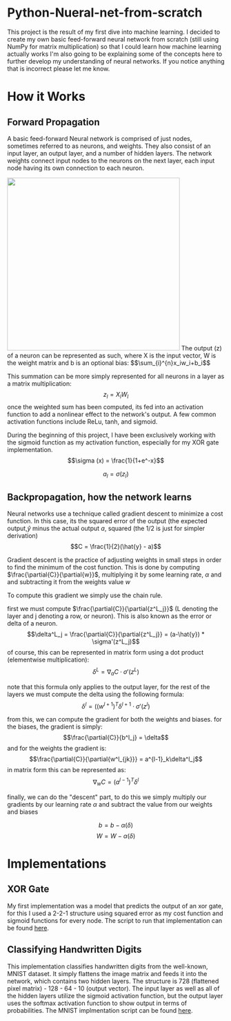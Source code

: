 # Python-Nueral-net-from-scratch

This project is the result of my first dive into machine learning. I decided to create my own basic feed-forward neural network from scratch (still using NumPy for matrix multiplication) so that I could learn how machine learning actually works I'm also going to be explaining some of the concepts here to further develop my understanding of neural networks. If you notice anything that is incorrect please let me know.

# How it Works

## Forward Propagation 
A basic feed-forward Neural network is comprised of just nodes, sometimes referred to as neurons, and weights. They also consist of an input layer, an output layer, and a number of hidden layers. The network weights connect input nodes to the neurons on the next layer, each input node having its own connection to each neuron.

<img style="height:400px" src="https://user-images.githubusercontent.com/106884609/191625252-3e7dae53-37f7-4e1d-8842-8cad55164548.png" />
The output (z) of a neuron can be represented as such, where X is the input vector, W is the weight matrix and b is an optional bias:
$$\sum_{i}^{n}x_iw_i+b_i$$

This summation can be more simply represented for all neurons in a layer as a matrix multiplication:
<br/>$$z_l = X_lW_l$$
once the weighted sum has been computed, its fed into an activation function to add a nonlinear effect to the network's output. A few common activation functions include ReLu, tanh, and sigmoid.

During the beginning of this project, I have been exclusively working with the sigmoid function as my activation function, especially for my XOR gate implementation.
<br/>
$$\sigma (x) = \frac{1}{1+e^-x}$$

$$a_l = \sigma(z_l)$$

## Backpropagation, how the network learns

Neural networks use a technique called gradient descent to minimize a cost function. In this case, its the squared error of the output (the expected output,$\hat{y}$ minus the actual output $a$, squared (the 1/2 is just for simpler derivation)
$$C = \frac{1}{2}(\hat{y} - a)$$


Gradient descent is the practice of adjusting weights in small steps in order to find the minimum of the cost function. This is done by computing $\frac{\partial{C}}{\partial{w}}$, multiplying it by some learning rate, $\alpha$ and and subtracting it from the weights value $w$ 

To compute this gradient we simply use the chain rule.

first we must compute $\frac{\partial{C}}{\partial{z^L_j}}$ (L denoting the layer and j denoting a row, or neuron). This is also known as the error or delta of a neuron.
$$\delta^L_j = \frac{\partial{C}}{\partial{z^L_j}} = (a-\hat{y}) * \sigma'(z^L_j)$$
of course, this can be represented in matrix form using a dot product (elementwise multiplication):
$$\delta^L = \nabla_aC \cdot \sigma'(z^L)$$

note that this formula only applies to the output layer, for the rest of the layers we must compute the delta using the following formula:
$$\delta^l = ((w^{l+1})^T\delta^{l+1} \cdot \sigma'(z^l)$$

from this, we can compute the gradient for both the weights and biases. for the biases, the gradient is simply:
$$\frac{\partial{C}}{b^l_j} = \delta$$
and for the weights the gradient is:
$$\frac{\partial{C}}{\partial{w^l_{jk}}} = a^{l-1}_k\delta^l_j$$
in matrix form this can be represented as:
$$\nabla_wC =(a^{l-1})^T\delta^l$$

finally, we can do the "descent" part, to do this we simply multiply our gradients by our learning rate $\alpha$ and subtract the value from our weights and biases

$$b = b - \alpha(\delta)$$
$$W = W - \alpha(\delta)$$

# Implementations
## XOR Gate
My first implementation was a model that predicts the output of an xor gate, for this I used a 2-2-1 structure using squared error as my cost function and sigmoid functions for every node. The script to run that implementation can be found [here](/Implementations/XOR/XOR.py).

## Classifying Handwritten Digits
This implementation classifies handwritten digits from the well-known, MNIST dataset. It simply flattens the image matrix and feeds it into the network, which contains two hidden layers. The structure is 728 (flattened pixel matrix) - 128 - 64 - 10 (output vector). The input layer as well as all of the hidden layers utilize the sigmoid activation function, but the output layer uses the softmax activation function to show output in terms of probabilities. The MNIST implmentation script can be found  [here](/Implementations/MNIST_digits/mnist.py).
